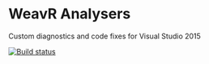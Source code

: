 # WeavR Analysers

Custom diagnostics and code fixes for Visual Studio 2015

[![Build status](https://ci.appveyor.com/api/projects/status/322h279b1q2vmcae?svg=true)](https://ci.appveyor.com/project/distantcam/weavr-analysers)
